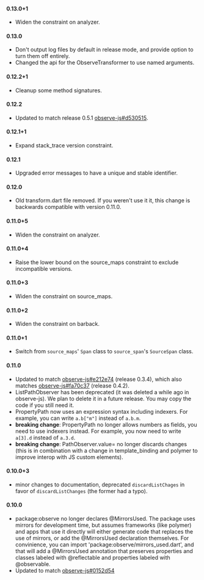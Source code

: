 #### 0.13.0+1
  * Widen the constraint on analyzer.

#### 0.13.0
  * Don't output log files by default in release mode, and provide option to
    turn them off entirely.
  * Changed the api for the ObserveTransformer to use named arguments.

#### 0.12.2+1
  * Cleanup some method signatures.

#### 0.12.2
  * Updated to match release 0.5.1
    [observe-js#d530515](https://github.com/Polymer/observe-js/commit/d530515).

#### 0.12.1+1
  * Expand stack_trace version constraint.

#### 0.12.1
  * Upgraded error messages to have a unique and stable identifier.

#### 0.12.0
  * Old transform.dart file removed. If you weren't use it it, this change is
    backwards compatible with version 0.11.0.

#### 0.11.0+5
  * Widen the constraint on analyzer.

#### 0.11.0+4
  * Raise the lower bound on the source_maps constraint to exclude incompatible
    versions.

#### 0.11.0+3
  * Widen the constraint on source_maps.

#### 0.11.0+2
  * Widen the constraint on barback.

#### 0.11.0+1
  * Switch from `source_maps`' `Span` class to `source_span`'s `SourceSpan`
    class.

#### 0.11.0
  * Updated to match [observe-js#e212e74][e212e74] (release 0.3.4), which also
    matches [observe-js#fa70c37][fa70c37] (release 0.4.2).
  * ListPathObserver has been deprecated  (it was deleted a while ago in
    observe-js). We plan to delete it in a future release. You may copy the code
    if you still need it.
  * PropertyPath now uses an expression syntax including indexers. For example,
    you can write `a.b["m"]` instead of `a.b.m`.
  * **breaking change**: PropertyPath no longer allows numbers as fields, you
    need to use indexers instead. For example, you now need to write `a[3].d`
    instead of `a.3.d`.
  * **breaking change**: PathObserver.value= no longer discards changes (this is
    in combination with a change in template_binding and polymer to improve
    interop with JS custom elements).

#### 0.10.0+3
  * minor changes to documentation, deprecated `discardListChages` in favor of
    `discardListChanges` (the former had a typo).

#### 0.10.0
  * package:observe no longer declares @MirrorsUsed. The package uses mirrors
    for development time, but assumes frameworks (like polymer) and apps that
    use it directly will either generate code that replaces the use of mirrors,
    or add the @MirrorsUsed declaration themselves. For convinience, you can
    import 'package:observe/mirrors_used.dart', and that will add a @MirrorsUsed
    annotation that preserves properties and classes labeled with @reflectable
    and properties labeled with @observable.
  * Updated to match [observe-js#0152d54][0152d54]

[fa70c37]: https://github.com/Polymer/observe-js/blob/fa70c37099026225876f7c7a26bdee7c48129f1c/src/observe.js
[0152d54]: https://github.com/Polymer/observe-js/blob/0152d542350239563d0f2cad39d22d3254bd6c2a/src/observe.js
[e212e74]: https://github.com/Polymer/observe-js/blob/e212e7473962067c099a3d1859595c2f8baa36d7/src/observe.js
